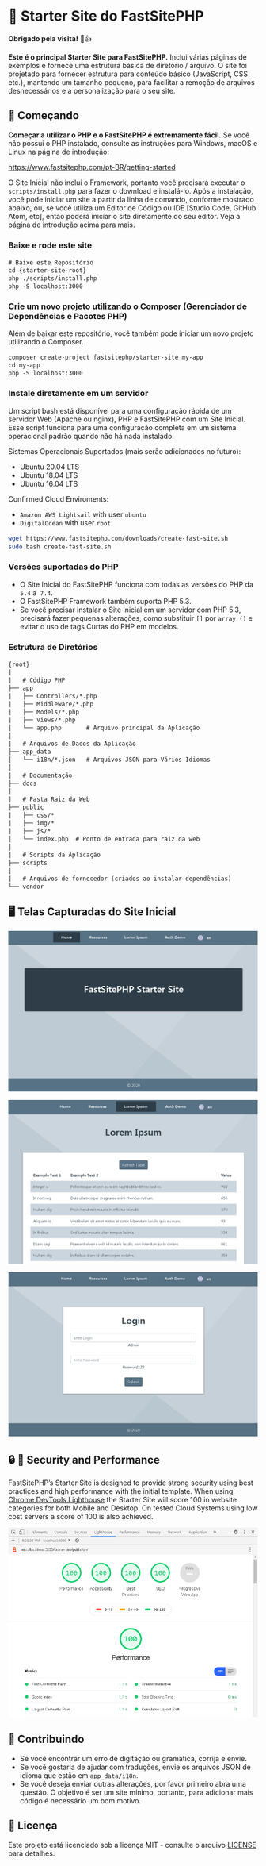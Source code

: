 # 🌟 Starter Site do FastSitePHP

**Obrigado pela visita!** 🌠👍

**Este é o principal Starter Site para FastSitePHP.** Inclui várias páginas de exemplos e fornece uma estrutura básica de diretório / arquivo. O site foi projetado para fornecer estrutura para conteúdo básico (JavaScript, CSS etc.), mantendo um tamanho pequeno, para facilitar a remoção de arquivos desnecessários e a personalização para o seu site.

## :rocket: Começando

**Começar a utilizar o PHP e o FastSitePHP é extremamente fácil.** Se você não possui o PHP instalado, consulte as instruções para Windows, macOS e Linux na página de introdução:

https://www.fastsitephp.com/pt-BR/getting-started

O Site Inicial não inclui o Framework, portanto você precisará executar o `scripts/install.php` para fazer o download e instalá-lo. Após a instalação, você pode iniciar um site a partir da linha de comando, conforme mostrado abaixo, ou, se você utiliza um Editor de Código ou IDE [Studio Code, GitHub Atom, etc], então poderá iniciar o site diretamente do seu editor. Veja a página de introdução acima para mais.

### Baixe e rode este site

~~~text
# Baixe este Repositório
cd {starter-site-root}
php ./scripts/install.php
php -S localhost:3000
~~~

### Crie um novo projeto utilizando o Composer (Gerenciador de Dependências e Pacotes PHP)

Além de baixar este repositório, você também pode iniciar um novo projeto utilizando o Composer.

~~~text
composer create-project fastsitephp/starter-site my-app
cd my-app
php -S localhost:3000
~~~

### Instale diretamente em um servidor

Um script bash está disponível para uma configuração rápida de um servidor Web (Apache ou nginx), PHP e FastSitePHP com um Site Inicial. Esse script funciona para uma configuração completa em um sistema operacional padrão quando não há nada instalado.

Sistemas Operacionais Suportados (mais serão adicionados no futuro):

* Ubuntu 20.04 LTS
* Ubuntu 18.04 LTS
* Ubuntu 16.04 LTS

Confirmed Cloud Enviroments:

* `Amazon AWS Lightsail` with user `ubuntu`
* `DigitalOcean` with user `root`

~~~bash
wget https://www.fastsitephp.com/downloads/create-fast-site.sh
sudo bash create-fast-site.sh
~~~

### Versões suportadas do PHP

* O Site Inicial do FastSitePHP funciona com todas as versões do PHP da `5.4` a` 7.4`.
* O FastSitePHP Framework também suporta PHP 5.3.
* Se você precisar instalar o Site Inicial em um servidor com PHP 5.3, precisará fazer pequenas alterações, como substituir `[]` por `array ()` e evitar o uso de tags Curtas do PHP em modelos.

### Estrutura de Diretórios

```text
{root}
|
|   # Código PHP
├── app
|   ├── Controllers/*.php
|   ├── Middleware/*.php
|   ├── Models/*.php
|   ├── Views/*.php
│   └── app.php       # Arquivo principal da Aplicação
│
|   # Arquivos de Dados da Aplicação
├── app_data
│   └── i18n/*.json   # Arquivos JSON para Vários Idiomas
│
|   # Documentação
├── docs
│
|   # Pasta Raiz da Web
├── public
|   ├── css/*
|   ├── img/*
|   ├── js/*
│   └── index.php  # Ponto de entrada para raiz da web
│
|   # Scripts da Aplicação
├── scripts
│
|   # Arquivos de fornecedor (criados ao instalar dependências)
└── vendor
```

## :desktop_computer: Telas Capturadas do Site Inicial

![Página inicial do Site Inicial](https://raw.githubusercontent.com/fastsitephp/static-files/master/img/starter_site/2020-01-10/home-page.png)

![Página de exemplo do Site Inicial](https://raw.githubusercontent.com/fastsitephp/static-files/master/img/starter_site/2020-01-10/data-page.png)

![Página de login do Site Inicial](https://raw.githubusercontent.com/fastsitephp/static-files/master/img/starter_site/2020-01-10/login-page.png)

## :lock: :rocket: Security and Performance

FastSitePHP’s Starter Site is designed to provide strong security using best practices and high performance with the initial template. When using [Chrome DevTools Lighthouse](https://developers.google.com/web/tools/lighthouse) the Starter Site will score 100 in website categories for both Mobile and Desktop. On tested Cloud Systems using low cost servers a score of 100 is also achieved.

![Chrome DevTools Lighthouse](https://raw.githubusercontent.com/fastsitephp/static-files/master/img/starter_site/2020-08-07/Chrome-DevTools-Lighthouse.png)

## :handshake: Contribuindo

* Se você encontrar um erro de digitação ou gramática, corrija e envie.
* Se você gostaria de ajudar com traduções, envie os arquivos JSON de idioma que estão em `app_data/i18n`.
* Se você deseja enviar outras alterações, por favor primeiro abra uma questão. O objetivo é ser um site mínimo, portanto, para adicionar mais código é necessário um bom motivo.

## :memo: Licença

Este projeto está licenciado sob a licença MIT - consulte o arquivo [LICENSE](../LICENSE) para detalhes.
